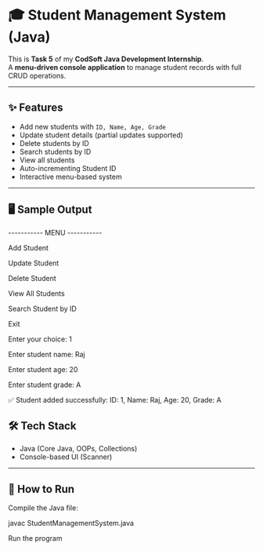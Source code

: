 # 🎓 Student Management System (Java)

This is **Task 5** of my **CodSoft Java Development Internship**.  
A **menu-driven console application** to manage student records with full CRUD operations.

---

## ✨ Features
- Add new students with `ID, Name, Age, Grade`
- Update student details (partial updates supported)
- Delete students by ID
- Search students by ID
- View all students
- Auto-incrementing Student ID
- Interactive menu-based system

---

## 🖥️ Sample Output
----------- MENU -----------

Add Student

Update Student

Delete Student

View All Students

Search Student by ID

Exit

Enter your choice: 1

Enter student name: Raj

Enter student age: 20

Enter student grade: A

✅ Student added successfully: ID: 1, Name: Raj, Age: 20, Grade: A

## 🛠️ Tech Stack
- Java (Core Java, OOPs, Collections)
- Console-based UI (Scanner)

---

## 🚀 How to Run

Compile the Java file:

javac StudentManagementSystem.java

Run the program



